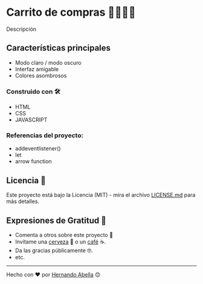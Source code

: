 # Carrito de compras 🛒💯🔥✨

Descripción

## Características principales 

- Modo claro / modo oscuro
- Interfaz amigable
- Colores asombrosos

### Construido con 🛠️

* HTML
* CSS
* JAVASCRIPT

### Referencias del proyecto:

- addeventlistener()
- let
- arrow function

## Licencia 📄

Este proyecto está bajo la Licencia (MIT) - mira el archivo [LICENSE.md](LICENSE.md) para más detalles.

## Expresiones de Gratitud 🎁

* Comenta a otros sobre este proyecto 📢
* Invítame una [cerveza](https://paypal.me/haoficial) 🍺 o un [café](https://buymeacoffee.com/hernandoabella) ☕. 
* Da las gracias públicamente 🤓.
* etc.

---
Hecho con ❤️ por [Hernando Abella](https://github.com/hernandoabella) 😊
